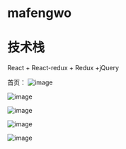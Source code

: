 # mafengwo
# 技术栈
React + React-redux + Redux +jQuery

首页：
![image](https://github.com/123456yr/mafengwo/blob/master/mafengwo/src/gif/hlaox-uogka.gif)

![image](https://github.com/123456yr/mafengwo/blob/master/mafengwo/src/gif/p2w2z-yjczg.gif)

![image](https://github.com/123456yr/mafengwo/blob/master/mafengwo/src/gif/rzep8-3eiz7.gif)

![image](https://github.com/123456yr/mafengwo/blob/master/mafengwo/src/gif/s4oef-rmzpc.gif)

![image](https://github.com/123456yr/mafengwo/blob/master/mafengwo/src/gif/tjqk2-2q0q4.gif)
